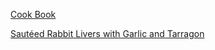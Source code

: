 [Cook Book]()



[Sautéed Rabbit Livers with Garlic and Tarragon](https://github.com/vmsmith/CookBook/blob/master/offal_rabbit_liver_and_garlic.md)
